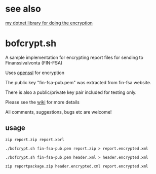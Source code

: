 # see also
[my dotnet library for doing the encryption](https://github.com/dgm9704/shroud)

# bofcrypt.sh

A sample implementation for encrypting report files for sending to Finanssivalvonta (FIN-FSA)

Uses [openssl](https://www.openssl.org/) for encryption

The public key "fin-fsa-pub.pem" was extracted from fin-fsa website.

There is also a public/private key pair included for testing only.

Please see the [wiki](https://github.com/dgm9704/bofcrypt/wiki) for more details

All comments, suggestions, bugs etc are welcome!

## usage
```
zip report.zip report.xbrl 

./bofcrypt.sh fin-fsa-pub.pem report.zip > report.encrypted.xml 

./bofcrypt.sh fin-fsa-pub.pem header.xml > header.encrypted.xml 

zip reportpackage.zip header.encrypted.xml report.encrypted.xml
```
